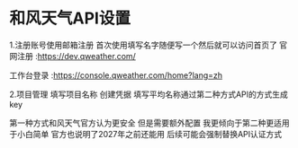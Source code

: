 # 和风天气API设置

1.注册账号使用邮箱注册 首次使用填写名字随便写一个然后就可以访问首页了
官网注册
:https://dev.qweather.com/

工作台登录
:https://console.qweather.com/home?lang=zh

2.项目管理 填写项目名称 创建凭据 填写平均名称通过第二种方式API的方式生成key

第一种方式和风天气官方认为更安全
但是需要额外配置
我更倾向于第二种更适用于小白简单
官方也说明了2027年之前还能用 后续可能会强制替换API认证方式
